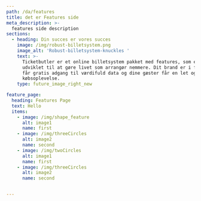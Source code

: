 ```yaml
---
path: /da/features
title: det er Features side 
meta_description: >-
  features side description 
sections:
  - heading: Din succes er vores succes
    image: /img/robust-billetsystem.png
    image_alt: 'Robust-billetsystem-knuckles '
    text: >-
      Ticketbutler er et online billetsystem pakket med features, som er
      udviklet til at gøre livet som arrangør nemmere. Dit brand er i fokus, du
      får gratis adgang til værdifuld data og dine gæster får en let og hurtig
      købsoplevelse.
    type: future_image_right_new

feature_page:
  heading: Features Page
  text: Hello
  items:
    - image: /img/shape_feature
      alt: image1
      name: first
    - image: /img/threeCircles
      alt: image2
      name: second
    - image: /img/twoCircles
      alt: image1
      name: first
    - image: /img/threeCircles
      alt: image2
      name: second


---
```

